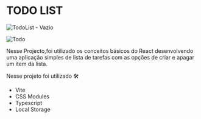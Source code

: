 # TODO LIST
![TodoList  - Vazio](https://github.com/wonderfernando/todolist-react/assets/122708313/082aa9db-c940-4b8c-9c4b-394f9cbbd0c2)

![Todo](https://github.com/wonderfernando/todolist-react/assets/122708313/b9c9ad5d-8aa4-4334-9dd2-b1b871e63f18)

Nesse Projecto,foi utilizado os conceitos básicos do React desenvolvendo uma aplicação simples de lista de tarefas com as opções de criar e apagar um item da lista.

 Nesse projeto foi utilizado 🛠
- Vite
- CSS Modules
- Typescript
- Local Storage
